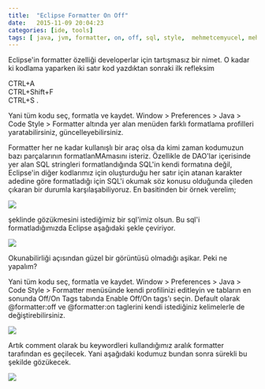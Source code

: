 ```yaml
---
title:  "Eclipse Formatter On Off"
date:   2015-11-09 20:04:23
categories: [ide, tools]
tags: [ java, jvm, formatter, on, off, sql, style,  mehmetcemyucel, mehmet, cem, yücel, yucel, eclipse, ide]
---
```

Eclipse'in formatter özelliği developerlar için tartışmasız bir nimet. O kadar ki kodlama yaparken iki satır kod yazdıktan sonraki ilk refleksim  
  
CTRL+A  
CTRL+Shift+F  
CTRL+S .  
  
Yani tüm kodu seç, formatla ve kaydet. Window > Preferences > Java > Code Style > Formatter altında yer alan menüden farklı formatlama profilleri yaratabilirsiniz, güncelleyebilirsiniz.  
  
Formatter her ne kadar kullanışlı bir araç olsa da kimi zaman kodumuzun bazı parçalarının formatlanMAmasını isteriz. Özellikle de DAO'lar içerisinde yer alan SQL stringleri formatlandığında SQL'in kendi formatına değil, Eclipse'in diğer kodlarımız için oluşturduğu her satır için atanan karakter adedine göre formatladığı için SQL'i okumak söz konusu olduğunda çileden çıkaran bir durumla karşılaşabiliyoruz. En basitinden bir örnek verelim;  
  
  

[![](http://2.bp.blogspot.com/-PSupSxj9ua4/VkBYCfI1yEI/AAAAAAAAAkk/ZShg-uWRhoM/s1600/1.JPG)](http://2.bp.blogspot.com/-PSupSxj9ua4/VkBYCfI1yEI/AAAAAAAAAkk/ZShg-uWRhoM/s1600/1.JPG)

  
şeklinde gözükmesini istediğimiz bir sql'imiz olsun. Bu sql'i formatladığımızda Eclipse aşağıdaki şekle çeviriyor.  
  

[![](http://3.bp.blogspot.com/-qivmp24uKBQ/VkBYkJbE74I/AAAAAAAAAk0/4lMgYqyv1Yo/s640/2.JPG)](http://3.bp.blogspot.com/-qivmp24uKBQ/VkBYkJbE74I/AAAAAAAAAk0/4lMgYqyv1Yo/s1600/2.JPG)

  
Okunabilirliği açısından güzel bir görüntüsü olmadığı aşikar. Peki ne yapalım?  
  
Yani tüm kodu seç, formatla ve kaydet. Window > Preferences > Java > Code Style > Formatter menüsünde kendi profilinizi editleyin ve tabların en sonunda Off/On Tags tabında Enable Off/On tags'ı seçin. Default olarak @formatter:off ve @formatter:on taglerini kendi istediğiniz kelimelerle de değiştirebilirsiniz.  
  

[![](http://4.bp.blogspot.com/-PD43nbZbi8g/VkBZM8OxIqI/AAAAAAAAAk8/L2wj-9Sh55w/s640/3.JPG)](http://4.bp.blogspot.com/-PD43nbZbi8g/VkBZM8OxIqI/AAAAAAAAAk8/L2wj-9Sh55w/s1600/3.JPG)

  
Artık comment olarak bu keywordleri kullandığımız aralık formatter tarafından es geçilecek. Yani aşağıdaki kodumuz bundan sonra sürekli bu şekilde gözükecek.  
  

[![](http://1.bp.blogspot.com/-DHintpZuZQA/VkBZmiBG84I/AAAAAAAAAlE/EBHhoRCqF4A/s1600/4.JPG)](http://1.bp.blogspot.com/-DHintpZuZQA/VkBZmiBG84I/AAAAAAAAAlE/EBHhoRCqF4A/s1600/4.JPG)